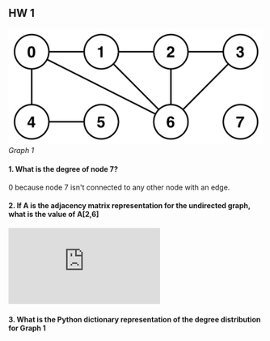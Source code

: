 ## HW 1

![](https://github.com/Naturalenemy07/Algo/blob/main/undirgraph.jpg)
*Graph 1*

#### 1. What is the degree of node 7?
0 because node 7 isn't connected to any other node with an edge.
#### 2. If A is the adjacency matrix representation for the undirected graph, what is the value of A[2,6]
![equation](https://latex.codecogs.com/gif.latex?%5Cbegin%7Bbmatrix%7D%200%201%200%200%201%200%201%200%20%5C%5C%201%200%201%200%200%200%201%200%20%5C%5C%200%201%200%201%200%200%201%200%20%5C%5C%200%200%201%200%200%200%201%200%20%5C%5C%201%200%200%200%200%200%200%200%20%5C%5C%200%200%200%200%201%200%200%200%20%5C%5C%201%201%201%201%200%200%200%200%20%5C%5C%200%200%200%200%200%200%200%200%20%5Cend%7Bbmatrix%7D)
#### 3. What is the Python dictionary representation of the degree distribution  for Graph 1
